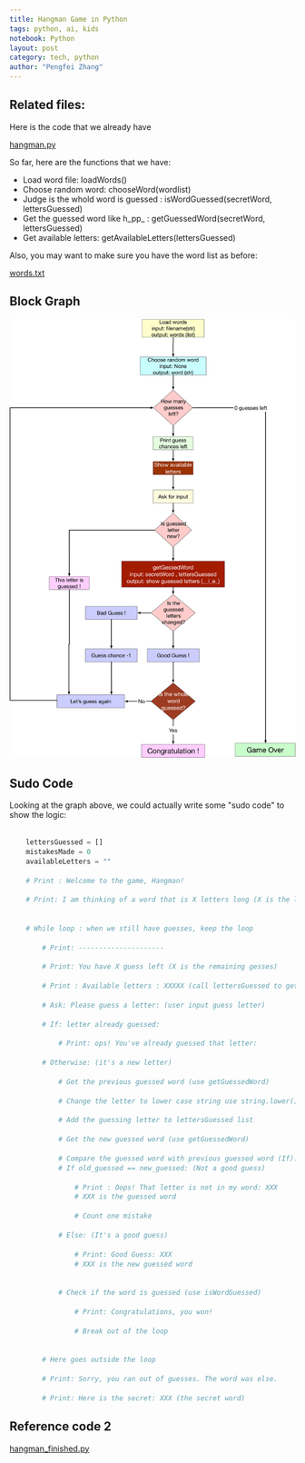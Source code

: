 ```yaml
---
title: Hangman Game in Python
tags: python, ai, kids
notebook: Python
layout: post
category: tech, python
author: "Pengfei Zhang"
---
```


## Related files:

Here is the code that we already have

[hangman.py](https://github.com/ZionPF/python_class/blob/master/hangman/hangman_half.py?raw=true)

So far, here are the functions that we have:

* Load word file: loadWords()
* Choose random word: chooseWord(wordlist)
* Judge is the whold word is guessed : isWordGuessed(secretWord, lettersGuessed)
* Get the guessed word like h_pp\_ : getGuessedWord(secretWord, lettersGuessed)
* Get available letters: getAvailableLetters(lettersGuessed)

Also, you may want to make sure you have the word list as before:

[words.txt](https://github.com/ZionPF/python_class/blob/master/hangman/words.txt?raw=true)



## Block Graph

![graph](https://github.com/ZionPF/python_class/blob/master/hangman/hangman.png?raw=true)



## Sudo Code

Looking at the graph above, we could actually write some "sudo code" to show the logic:

```python

    lettersGuessed = []
    mistakesMade = 0
    availableLetters = ""
    
    # Print : Welcome to the game, Hangman!

    # Print: I am thinking of a word that is X letters long (X is the lenth)


    # While loop : when we still have guesses, keep the loop

        # Print: ---------------------
        
        # Print: You have X guess left (X is the remaining gesses)

        # Print : Available letters : XXXXX (call lettersGuessed to get them)
        
        # Ask: Please guess a letter: (user input guess letter)

        # If: letter already guessed:

            # Print: ops! You've already guessed that letter:

        # Otherwise: (it's a new letter)

            # Get the previous guessed word (use getGuessedWord)

            # Change the letter to lower case string use string.lower()

            # Add the guessing letter to lettersGuessed list

            # Get the new guessed word (use getGuessedWord)

            # Compare the guessed word with previous guessed word (If):
            # If old_guessed == new_guessed: (Not a good guess)
            
                # Print : Oops! That letter is not in my word: XXX
                # XXX is the guessed word

                # Count one mistake

            # Else: (It's a good guess)

                # Print: Good Guess: XXX
                # XXX is the new guessed word
                

            # Check if the word is guessed (use isWordGuessed)

                # Print: Congratulations, you won!

                # Break out of the loop 
    

        # Here goes outside the loop

        # Print: Sorry, you ran out of guesses. The word was else.

        # Print: Here is the secret: XXX (the secret word)


```


## Reference code 2

[hangman_finished.py](https://github.com/ZionPF/python_class/blob/master/hangman/hangman.py?raw=true)

